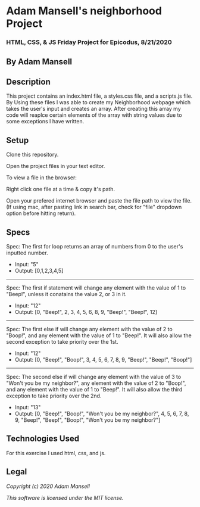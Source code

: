 # Adam Mansell's neighborhood Project

### HTML, CSS, & JS Friday Project for Epicodus, 8/21/2020

## **By Adam Mansell**

## Description
This project contains an index.html file, a styles.css file, and a scripts.js file. By Using these files I was able to create my Neighborhood webpage which takes the user's input and creates an array. After creating this array my code will reaplce certain elements of the array with string values due to some exceptions I have written.

## Setup
Clone this repository.

Open the project files in your text editor.

To view a file in the browser:

Right click one file at a time & copy it's path.

Open your prefered internet browser and paste the file path to view the file.
(If using mac, after pasting link in search bar, check for "file" dropdown option before hitting return).

## Specs
Spec: The first for loop returns an array of numbers from 0 to the user's inputted number.
- Input: "5"
- Output: [0,1,2,3,4,5]<br>
________________________________

Spec: The first if statement will change any element with the value of 1 to "Beep!", unless it conatains the value 2, or 3 in it.
- Input: "12"
- Output: [0, "Beep!", 2, 3, 4, 5, 6, 8, 9, "Beep!", "Beep!", 12]<br>
________________________________

Spec: The first else if will change any element with the value of 2 to "Boop!", and any element with the value of 1 to "Beep!". It will also allow the second exception to take priority over the 1st.
- Input: "12"
- Output: [0, "Beep!", "Boop!", 3, 4, 5, 6, 7, 8, 9, "Beep!", "Beep!", "Boop!"]<br>
________________________________

Spec: The second else if will change any element with the value of 3 to "Won't you be my neighbor?", any element with the value of 2 to "Boop!", and any element with the value of 1 to "Beep!". It will also allow the third exception to take priority over the 2nd.
- Input: "13"
- Output: [0, "Beep!", "Boop!", "Won't you be my neighbor?", 4, 5, 6, 7, 8, 9, "Beep!", "Beep!", "Boop!", "Won't you be my neighbor?"]<br>

## Technologies Used
For this exercise I used html, css, and js.

## Legal
_Copyright (c) 2020 Adam Mansell_


_This software is licensed under the MIT license._